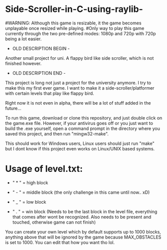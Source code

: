 # Side-Scroller-in-C-using-raylib-

#WARNING: Although this game is resizable, it the game becomes unplayable once resized while playing. 
#Only way to play this game currently through the two pre-defined modes: 1080p and 720p with 720p being a lot easier.

- OLD DESCRIPTION BEGIN -

Another small project for uni. A flappy bird like side scroller, which is not finished however.
- OLD DESCRIPTION END -

This project is long not just a project for the university anymore. I try to make this my first ever game.
I want to make it a side-scroller/platformer with certain levels that play like flappy bird.

Right now it is not even in alpha, there will be a lot of stuff added in the future...

To run this game, download or clone this repository, and just double click on the game.exe file. However, if your antivirus goes off or you just want to build the .exe yourself, open a command prompt in the directory where you saved this project, and then run "mingw32-make".

This should work for Windows users, Linux users should just run "make" but I dont know
if this project even works on Linux/UNIX based systems.

# Usage of level.txt:

- " * " = high block

- " - " = middle block (the only challenge in this came until now.. xD)

- " _ " = low block

- " . " = win block (Needs to be the last block in the level file, everything that comes after wont be recognized. Also needs to be present and touched, otherwise game can not finish)

You can create your own level which by default supports up to 1000 blocks, anything above that will be ignored by the game
because MAX_OBSTACLES is set to 1000. You can edit that how you want tho lol.
